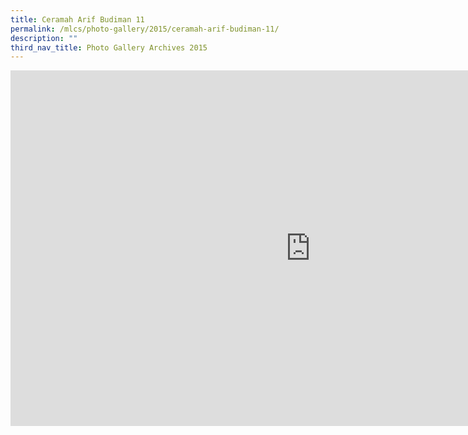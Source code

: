 ```yaml
---
title: Ceramah Arif Budiman 11
permalink: /mlcs/photo-gallery/2015/ceramah-arif-budiman-11/
description: ""
third_nav_title: Photo Gallery Archives 2015
---
```

<iframe allowfullscreen="true" height="569" width="960" frameborder="0" src="https://docs.google.com/presentation/d/e/2PACX-1vSeWhCNGWWrYo58-xnLTbdBu6ucReX-DxMwKnGb_Ne7vyOwN25oCJ5lKAKO3t2fqZJeo_yrSft5stqh/embed?start=true&amp;loop=true&amp;delayms=5000"></iframe>
